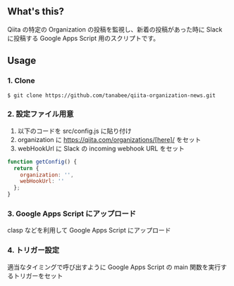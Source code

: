## What's this?

Qiita の特定の Organization の投稿を監視し、新着の投稿があった時に Slack に投稿する Google Apps Script 用のスクリプトです。

## Usage

### 1. Clone

```
$ git clone https://github.com/tanabee/qiita-organization-news.git
```

### 2. 設定ファイル用意

1. 以下のコードを src/config.js に貼り付け
2. organization に https://qiita.com/organizations/[here]/ をセット
3. webHookUrl に Slack の incoming webhook URL をセット

```JavaScript:src/config.js
function getConfig() {
  return {
    organization: '',
    webHookUrl: ''
  };
}
```

### 3. Google Apps Script にアップロード

clasp などを利用して Google Apps Script にアップロード

### 4. トリガー設定

適当なタイミングで呼び出すように Google Apps Script の main 関数を実行するトリガーをセット
